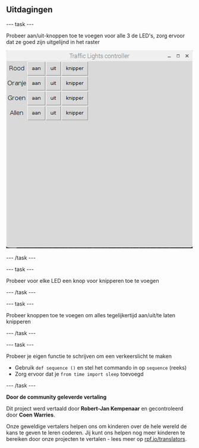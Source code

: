 ## Uitdagingen

--- task ---

Probeer aan/uit-knoppen toe te voegen voor alle 3 de LED's, zorg ervoor dat ze goed zijn uitgelijnd in het raster

![](images/guizero-4.png)

--- /task ---

--- task ---

Probeer voor elke LED een knop voor knipperen toe te voegen

--- /task ---

--- task ---

Probeer knoppen toe te voegen om alles tegelijkertijd aan/uit/te laten knipperen

--- /task ---

--- task ---

Probeer je eigen functie te schrijven om een verkeerslicht te maken

- Gebruik `def sequence ()` en stel het commando in op `sequence` (reeks)
- Zorg ervoor dat je `from time import sleep` toevoegd

--- /task ---


**Door de community geleverde vertaling**

Dit project werd vertaald door **Robert-Jan Kempenaar** en gecontroleerd door **Coen Warries**.

Onze geweldige vertalers helpen ons om kinderen over de hele wereld de kans te geven te leren coderen. Jij kunt ons helpen nog meer kinderen te bereiken door onze projecten te vertalen - lees meer op [rpf.io/translators](https://rpf.io/translators).